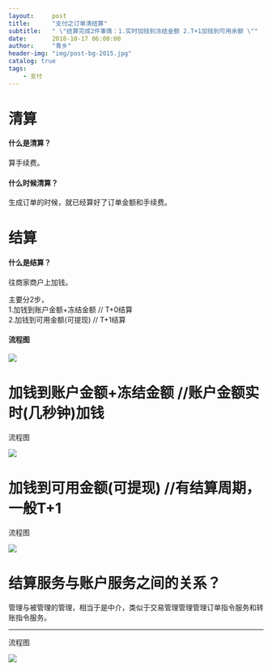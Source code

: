 ```yaml
---
layout:     post
title:      "支付之订单清结算"
subtitle:   " \"结算完成2件事情：1.实时加钱到冻结金额 2.T+1加钱到可用余额 \""
date:       2018-10-17 06:00:00
author:     "青乡"
header-img: "img/post-bg-2015.jpg"
catalog: true
tags:
    - 支付
---
```



# 清算
#### 什么是清算？
算手续费。

#### 什么时候清算？
生成订单的时候，就已经算好了订单金额和手续费。

# 结算
#### 什么是结算？
往商家商户上加钱。

主要分2步，    
1.加钱到账户金额+冻结金额  // T+0结算  
2.加钱到可用金额(可提现)   // T+1结算    

#### 流程图

![](https://user-gold-cdn.xitu.io/2018/12/7/1678641dad52aa7f?w=3331&h=1713&f=png&s=228950)

# 加钱到账户金额+冻结金额 //账户金额实时(几秒钟)加钱
流程图

![](https://user-gold-cdn.xitu.io/2018/12/7/167868ccca8f8889?w=3331&h=1713&f=png&s=236020)

# 加钱到可用金额(可提现)  //有结算周期，一般T+1
流程图

![](https://user-gold-cdn.xitu.io/2018/12/7/16786735dc49560d?w=3331&h=1713&f=png&s=196470)

# 结算服务与账户服务之间的关系？
管理与被管理的管理，相当于是中介，类似于交易管理管理管理订单指令服务和转账指令服务。

---
流程图   

![](https://user-gold-cdn.xitu.io/2018/12/7/167865c6070a1138?w=3331&h=1713&f=png&s=181352)
